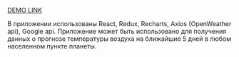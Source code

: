 [DEMO LINK](https://rustron.github.io/weather/)

В приложении использованы React, Redux, Recharts, Axios (OpenWeather api), Google api.
Приложение может быть использовано для получения данных о прогнозе температуры воздуха
на ближайшие 5 дней в любом населенном пункте планеты. 
